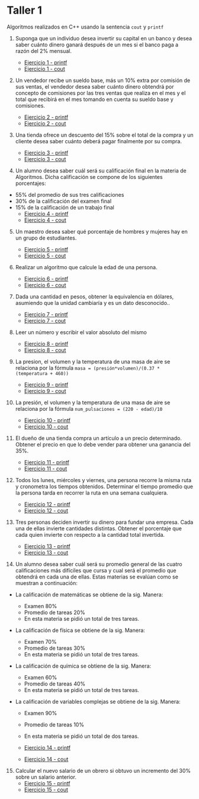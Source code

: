 # Taller 1

Algoritmos realizados en C++ usando la sentencia `cout` y `printf`

1. Suponga que un individuo desea invertir su capital en un banco y desea saber cuánto dinero ganará después de un mes si el banco paga a razón del 2% mensual.
	- [Ejercicio 1 - printf](ejercicio_1_printf.cpp)
	- [Ejercicio 1 - cout](ejercicio_1_cout.cpp)


2. Un vendedor recibe un sueldo base, más un 10% extra por comisión de sus ventas, el vendedor desea saber cuánto dinero obtendrá por concepto de comisiones por las tres ventas que realiza en el mes y el total que recibirá en el mes tomando en cuenta su sueldo base y comisiones.
	- [Ejercicio 2 - printf](ejercicio_2_printf.cpp)
	- [Ejercicio 2 - cout](ejercicio_2_cout.cpp)


3. Una tienda ofrece un descuento del 15% sobre el total de la compra y un cliente desea saber cuánto deberá pagar finalmente por su compra.
	- [Ejercicio 3 - printf](ejercicio_3_printf.cpp)
	- [Ejercicio 3 - cout](ejercicio_3_cout.cpp)


4. Un alumno desea saber cuál será su calificación final en la materia de Algoritmos. Dicha calificación se compone de los siguientes porcentajes:
- 55% del promedio de sus tres calificaciones
- 30% de la calificación del examen final
- 15% de la calificación de un trabajo final 
	- [Ejercicio 4 - printf](ejercicio_4_printf.cpp)
	- [Ejercicio 4 - cout](ejercicio_4_cout.cpp)


5. Un maestro desea saber qué porcentaje de hombres y mujeres hay en un grupo de estudiantes.
	- [Ejercicio 5 - printf](ejercicio_5_printf.cpp)
	- [Ejercicio 5 - cout](ejercicio_5_cout.cpp)


6. Realizar un algoritmo que calcule la edad de una persona.
	- [Ejercicio 6 - printf](ejercicio_6_printf.cpp)
	- [Ejercicio 6 - cout](ejercicio_6_cout.cpp)


7. Dada una cantidad en pesos, obtener la equivalencia en dólares, asumiendo que la unidad cambiaría y es un dato desconocido..
	- [Ejercicio 7 - printf](ejercicio_7_printf.cpp)
	- [Ejercicio 7 - cout](ejercicio_7_cout.cpp)


8. Leer un número y escribir el valor absoluto del mismo
	- [Ejercicio 8 - printf](ejercicio_8_printf.cpp)
	- [Ejercicio 8 - cout](ejercicio_8_cout.cpp)


9. La presion, el volumen y la temperatura de una masa de aire se relaciona por la fórmula `masa = (presión*volumen)/(0.37 * (temperatura + 460))`
	- [Ejercicio 9 - printf](ejercicio_9_printf.cpp)
	- [Ejercicio 9 - cout](ejercicio_9_cout.cpp)


10. La presión, el volumen y la temperatura de una masa de aire se relaciona por la fórmula `num_pulsaciones = (220 - edad)/10`
	- [Ejercicio 10 - printf](ejercicio_10_printf.cpp)
	- [Ejercicio 10 - cout](ejercicio_10_cout.cpp)


11. El dueño de una tienda compra un artículo a un precio determinado. Obtener el precio en que lo debe vender para obtener una ganancia del 35%.
	- [Ejercicio 11 - printf](ejercicio_11_printf.cpp)
	- [Ejercicio 11 - cout](ejercicio_11_cout.cpp)


12. Todos los lunes, miércoles y viernes, una persona recorre la misma ruta y cronometra los tiempos obtenidos. Determinar el tiempo promedio que la persona tarda en recorrer la ruta en una semana cualquiera.
	- [Ejercicio 12 - printf](ejercicio_12_printf.cpp)
	- [Ejercicio 12 - cout](ejercicio_12_cout.cpp)


13. Tres personas deciden invertir su dinero para fundar una empresa. Cada una de ellas invierte cantidades distintas. Obtener el porcentaje que cada quien invierte con respecto a la cantidad total invertida.
	- [Ejercicio 13 - printf](ejercicio_13_printf.cpp)
	- [Ejercicio 13 - cout](ejercicio_13_cout.cpp)


14. Un alumno desea saber cuál será su promedio general de las cuatro calificaciones más difíciles que cursa y cual será el promedio que obtendrá en cada una de ellas. Estas materias se evalúan como se muestran a continuación:

* La calificación de matemáticas se obtiene de la sig. Manera:
	- Examen 80%
	- Promedio de tareas 20%
	- En esta materia se pidió un total de tres tareas.

* La calificación de física se obtiene de la sig. Manera:
	- Examen 70%
	- Promedio de tareas 30%
	- En esta materia se pidió un total de tres tareas.

* La calificación de química se obtiene de la sig. Manera:
	- Examen 60%
	- Promedio de tareas 40%
	- En esta materia se pidió un total de tres tareas.

* La calificación de variables complejas se obtiene de la sig. Manera:
	- Examen 90%
	- Promedio de tareas 10%
	- En esta materia se pidió un total de dos tareas.


	- [Ejercicio 14 - printf](ejercicio_14_printf.cpp)
	- [Ejercicio 14 - cout](ejercicio_14_cout.cpp)


15. Calcular el nuevo salario de un obrero si obtuvo un incremento del 30% sobre un salario anterior.
	- [Ejercicio 15 - printf](ejercicio_15_printf.cpp)
	- [Ejercicio 15 - cout](ejercicio_15_cout.cpp)